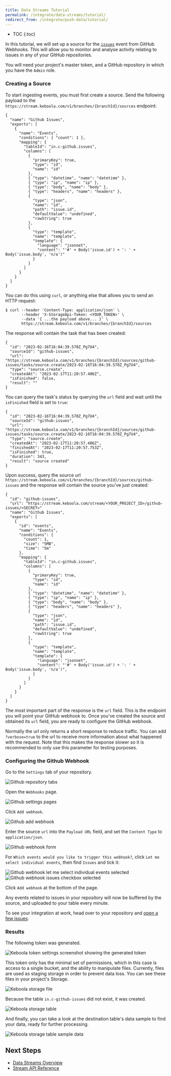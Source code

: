 ```yaml
---
title: Data Streams Tutorial
permalink: /integrate/data-streams/tutorial/
redirect_from: /integrate/push-data/tutorial/
---
```


* TOC
{:toc}


In this tutorial, we will set up a source for the [`issues`](https://docs.github.com/developers/webhooks-and-events/webhooks/webhook-events-and-payloads#issues) event from GitHub Webhooks. This will allow you to monitor and analyse activity relating to issues in any of your GitHub repositories.

You will need your project's master token, and a GitHub repository in which you have the `Admin` role.

### Creating a Source

To start ingesting events, you must first create a source. Send the following payload to the `https://stream.keboola.com/v1/branches/{branchId}/sources` endpoint:
```
{
  "name": "Github Issues",
  "exports": [
    {
      "name": "Events",
      "conditions": { "count": 1 },
      "mapping": {
        "tableId": "in.c-github.issues",
        "columns": [
          {
            "primaryKey": true,
            "type": "id",
            "name": "id"
          },
          { "type": "datetime", "name": "datetime" },
          { "type": "ip", "name": "ip" },
          { "type": "body", "name": "body" },
          { "type": "headers", "name": "headers" },
          {
            "type": "json",
            "name": "id",
            "path": "issue.id",
            "defaultValue": "undefined", 
            "rawString": true
          },
          {
            "type": "template",
            "name": "template",
            "template": {
              "language": "jsonnet",
              "content": "'#' + Body('issue.id') + ': ' + Body('issue.body', 'n/a')"
            }
          }
        ]
      }
    }
  ]
}
```

You can do this using `curl`, or anything else that allows you to send an HTTP request:
```
$ curl --header 'Content-Type: application/json' \
       --header 'X-StorageApi-Token: <YOUR_TOKEN>' \
       --data '{ ...the payload above... }' \
       https://stream.keboola.com/v1/branches/{branchId}/sources
```

The response will contain the task that has been created:
```
{
  "id": "2023-02-16T16:04:39.570Z_Pg7U4",
  "sourceId": "github-issues",
  "url": "https://stream.keboola.com/v1/branches/{branchId}/sources/github-issues/tasks/source.create/2023-02-16T16:04:39.570Z_Pg7U4",
  "type": "source.create",
  "createdAt": "2023-02-17T11:20:57.406Z",
  "isFinished": false,
  "result": ""
}
```

You can query the task's status by querying the `url` field and wait until the `isFinished` field is set to `true`:
```
{
  "id": "2023-02-16T16:04:39.570Z_Pg7U4",
  "sourceId": "github-issues",
  "url": "https://stream.keboola.com/v1/branches/{branchId}/sources/github-issues/tasks/source.create/2023-02-16T16:04:39.570Z_Pg7U4",
  "type": "source.create",
  "createdAt": "2023-02-17T11:20:57.406Z",
  "finishedAt": "2023-02-17T11:20:57.753Z",
  "isFinished": true,
  "duration": 343,
  "result": "source created"
}
```

Upon success, query the source url `https://stream.keboola.com/v1/branches/{branchId}/sources/github-issues` and the response will contain the source you've just created:
```
{
  "id": "github-issues",
  "url": "https://stream.keboola.com/stream/<YOUR_PROJECT_ID>/github-issues/<SECRET>"
  "name": "Github Issues",
  "exports": [
    {
      "id": "events",
      "name": "Events",
      "conditions": {
        "count": 1,
        "size": "5MB",
        "time": "5m"
      },
      "mapping": {
        "tableId": "in.c-github.issues",
        "columns": [
          {
            "primaryKey": true,
            "type": "id",
            "name": "id"
          },
          { "type": "datetime", "name": "datetime" },
          { "type": "ip", "name": "ip" },
          { "type": "body", "name": "body" },
          { "type": "headers", "name": "headers" },
          {
            "type": "json",
            "name": "id",
            "path": "issue.id",
            "defaultValue": "undefined", 
            "rawString": true
          },
          {
            "type": "template",
            "name": "template",
            "template": {
              "language": "jsonnet",
              "content": "'#' + Body('issue.id') + ': ' + Body('issue.body', 'n/a')",
            }
          }
        ]
      }
    }
  ]
}
```

The most important part of the response is the `url` field. This is the endpoint you will point your GitHub webhook to. Once you've created the source and obtained its `url` field, you are ready to configure the GitHub webhook.

Normally the url only returns a short response to reduce traffic. You can add `?verbose=true` to the url to receive more information about what happened with the request. Note that this makes the response slower so it is recommended to only use this parameter for testing purposes.

### Configuring the Github Webhook

Go to the `Settings` tab of your repository.

![Github repository tabs](./gh-tabs.png)

Open the `Webhooks` page.

![Github settings pages](./gh-settings-webhook.png)

Click `Add webhook`.

![Github add webhook](./gh-settings-webhook-add.png)

Enter the source `url` into the `Payload URL` field, and set the `Content Type` to `application/json`.

![Github webhook form](./gh-settings-webhook-form.png)

For `Which events would you like to trigger this webhook?`, click `Let me select individual events`, then find `Issues` and tick it:

![Github webhook let me select individual events selected](./gh-settings-webhook-individual-events.png)
![Github webhook issues checkbox selected](./gh-settings-webhook-issues.png)

Click `Add webhook` at the bottom of the page.

Any events related to issues in your repository will now be buffered by the source, and uploaded to your table every minute.

To see your integration at work, head over to your repository and [open a few issues](https://docs.github.com/en/issues/tracking-your-work-with-issues/creating-an-issue).

### Results

The following token was generated.

![Keboola token settings screenshot showing the generated token](./token.png)

This token only has the minimal set of permissions, which in this case is access to a single bucket, and the ability to manipulate files. Currently, files are used as staging storage in order to prevent data loss. You can see these files in your project's Storage.

![Keboola storage file](./github_webhook_export_file.png)

Because the table `in.c-github-issues` did not exist, it was created.

![Keboola storage table](./github_webhook_export_table.png)

And finally, you can take a look at the destination table's data sample to find your data, ready for further processing.

![Keboola storage table sample data](./github_webhook_export_table_data.png)


## Next Steps

- [Data Streams Overview](/integrate/data-streams/overview/)
- [Stream API Reference](https://stream.keboola.com/v1/documentation/)
